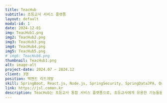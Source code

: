 ```yaml
---
title: TeacHub
subtitle: 초등교사 서비스 플랫폼
layout: default
modal-id: 1
date: 2024-12-01
img: TeacHub1.png
img2: TeacHub2.png
img3: TeacHub3.png
img4: TeacHub4.png
img5: TeacHub5.png
# img6: TeacHub6.png
thumbnail: TeacHub1.png
alt: image-alt
project-date: 2024.07 ~ 2024.12
client: 3명
position: 백엔드 리드개발
skill: SpringBoot, React.js, Node.js, SpringSecurity, SpringDataJPA, QueryDsl, NginX, WebSocket, Figma, Ubuntu, CSSModules, MySql, phpMyAdmin, REST API
link: https://jsl.comon.kr
description: TeacHub는 초등교사 통합 서비스 플랫폼으로, 초등교사에게 유용한 기능들을 한곳에 모은 사이트입니다.<br> 주 기능으로는 AI 문제 출제, 학생 관리, 단체 문자 발송, 시간표 작성, 실시간 채팅 등이 있습니다.<br> 로그인은 JWT 방식으로 구현했으며, 토큰 유효 기간은 24시간입니다. 회원가입 시 휴대전화 인증을 거치도록 했고, 현재 서버가 카카오톡 친구로 등록되어 있다면 알림톡으로, 그렇지 않다면 문자로 인증 메시지를 전송합니다.<br> 아이디 찾기나 비밀번호 찾기는 이메일 인증과 휴대전화 인증 중 선택할 수 있게 구현했습니다.<br> 개인정보 페이지는 비밀번호 인증을 거쳐야 접속할 수 있으며, 비밀번호 변경 시에도 한 번 더 비밀번호 확인을 요구하도록 구현했습니다.<br> 모든 접근 권한은 토큰이 있어야만 가능하며, 토큰의 클레임에 userId를 포함해 사용자를 식별합니다.<br> 학생 관리와 시간표 기능은 즉각 등록·수정·삭제가 가능하도록 구현했습니다.<br> 단체 문자 발송은 학생관리 페이지에 등록된 학생 정보를 불러온 뒤, 체크박스로 선택한 학생들에게 한 번에 문자를 보낼 수 있도록 만들었습니다.<br> 실시간 채팅은 웹소켓(STOMP) 방식으로 구현했습니다.<br> AI 문제 출제 기능은 아직 모델 구축이 미완성 상태이며, 현재는 약 3만 개의 수학 문제를 사용자의 키워드에 맞춰 출력하도록 동작합니다.
---
```

